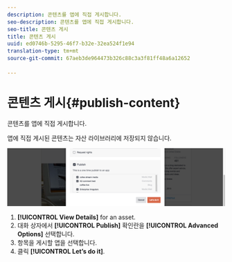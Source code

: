 ```yaml
---
description: 콘텐츠를 앱에 직접 게시합니다.
seo-description: 콘텐츠를 앱에 직접 게시합니다.
seo-title: 콘텐츠 게시
title: 콘텐츠 게시
uuid: ed0746b-5295-46f7-b32e-32ea524f1e94
translation-type: tm+mt
source-git-commit: 67aeb3de964473b326c88c3a3f81ff48a6a12652

---
```



# 콘텐츠 게시{#publish-content}

콘텐츠를 앱에 직접 게시합니다.

앱에 직접 게시된 콘텐츠는 자산 라이브러리에 저장되지 않습니다.

![](assets/DiscoverViewDetailsPublish-1024x272.png)

1. **[!UICONTROL View Details]** for an asset.
1. 대화 상자에서 **[!UICONTROL Publish]** 확인란을 **[!UICONTROL Advanced Options]** 선택합니다.
1. 항목을 게시할 앱을 선택합니다.
1. 클릭 **[!UICONTROL Let’s do it]**.
